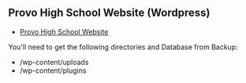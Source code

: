 ## Provo High School Website (Wordpress)
- [Provo High School Website](https://provohigh.provo.edu/)


You'll need to get the following directories and Database from Backup:
- /wp-content/uploads
- /wp-content/plugins